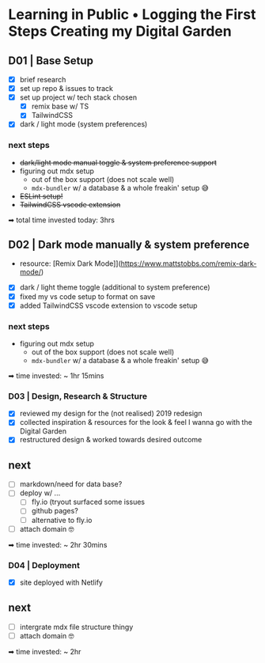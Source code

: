 # Learning in Public • Logging the First Steps Creating my Digital Garden

## D01 | Base Setup

- [x] brief research
- [x] set up repo & issues to track
- [x] set up project w/ tech stack chosen
  - [x] remix base w/ TS
  - [x] TailwindCSS
- [x] dark / light mode (system preferences)

### next steps

- ~~dark/light mode manual toggle & system preference support~~
- figuring out mdx setup
  - out of the box support (does not scale well)
  - `mdx-bundler` w/ a database & a whole freakin' setup 😅
- ~~ESLint setup!~~
- ~~TailwindCSS vscode extension~~

➡ total time invested today: 3hrs

## D02 | Dark mode manually & system preference

- resource: [Remix Dark Mode]](https://www.mattstobbs.com/remix-dark-mode/)
- [x] dark / light theme toggle (additional to system preference)
- [x] fixed my vs code setup to format on save
- [x] added TailwindCSS vscode extension to vscode setup

### next steps

- figuring out mdx setup
  - out of the box support (does not scale well)
  - `mdx-bundler` w/ a database & a whole freakin' setup 😅

➡ time invested: ~ 1hr 15mins

### D03 | Design, Research & Structure

- [x] reviewed my design for the (not realised) 2019 redesign
- [x] collected inspiration & resources for the look & feel I wanna go with the Digital Garden
- [x] restructured design & worked towards desired outcome

## next

- [ ] markdown/need for data base?
- [ ] deploy w/ ...
  - [ ] fly.io (tryout surfaced some issues
  - [ ] github pages?
  - [ ] alternative to fly.io
- [ ] attach domain 🤓 

➡ time invested: ~ 2hr 30mins

### D04 | Deployment

- [x] site deployed with Netlify

## next

- [ ] intergrate mdx file structure thingy
- [ ] attach domain 🤓

➡ time invested: ~ 2hr
